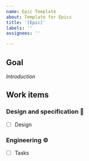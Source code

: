 ```yaml
---
name: Epic Template
about: Template for Epics
title: '[Epic]'
labels: ''
assignees: ''

---
```

## Goal

_Introduction_

## Work items

### Design and specification 📔

- [ ] Design

### Engineering ⚙️

- [ ] Tasks

